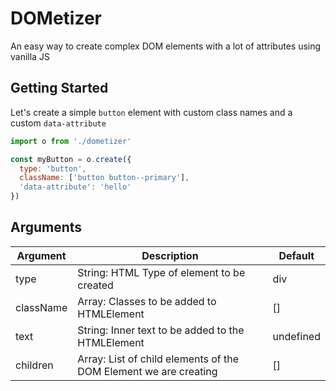 # DOMetizer
An easy way to create complex DOM elements with a lot of attributes using vanilla JS

## Getting Started
Let's create a simple `button` element with custom class names and a custom `data-attribute`

```js
import o from './dometizer'

const myButton = o.create({
  type: 'button',
  className: ['button button--primary'],
  'data-attribute': 'hello'
})
```

## Arguments

| Argument  | Description                                                                   | Default   |
|-----------|-------------------------------------------------------------------------------|-----------|
| type      | String: HTML Type of element to be created                                    | div       |
| className | Array<String>: Classes to be added to HTMLElement                             | []        |
| text      | String: Inner text to be added to the HTMLElement                             | undefined |
| children  | Array<HTMLElement>: List of child elements of the DOM Element we are creating | []        |
